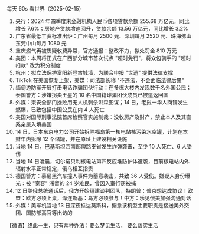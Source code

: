 每天 60s 看世界（2025-02-15）

1. 央行：2024 年四季度末金融机构人民币各项贷款余额 255.68 万亿元，同比增长 7.6%；房地产贷款增速回升，贷款余额 13.56 万亿元，同比增长 3.2%
2. 广东省最低工资标准出炉：广州每月 2500 元、深圳每月 2520 元、珠海佛山东莞中山每月 1080 元
3. 重庆燃气再被质疑收费异常，官方通报：整改不力，拟处罚金 810 万元
4. 美团：本周将正式在广西部分城市首次试点 "超时免罚"，将众包骑手的 "超时扣款" 改为积分制度
5. 杭州：拟立法保护富阳新登古城墙，为联合申报 "世遗" 提供法律支撑
6. TikTok 在美国恢复上架，美媒：司法部长称 "不违法，不会面临法律后果"
7. 缅甸边防军开展打击电话诈骗团伙行动：在多栋大楼内发现数千名外国公民；泰国警方：涉嫌拐卖王星的 10 名中国籍诈骗团伙成员已被遣返回国
8. 外媒：柬安全部门挫败用无人机刺杀洪森图谋；14 日，老挝一华人商铺发生燃爆，已致包括中国公民在内 4 人死亡
9. 美国对国际刑事法院首席检察官实施制裁：没收房产及财产，禁止本人及其直系亲属入境美国
10. 14 日，日本东京电力公司开始拆除福岛第一核电站核污染水空罐，计划在本财年内拆除 12 个储罐，并在原址上建设相关设施
11. 当地 14 日，巴基斯坦西南部俾路支省发生炸弹袭击，至少 10 人死亡、6 人受伤
12. 当地 14 日凌晨，切尔诺贝利核电站第四反应堆防护体遭袭，目前核电站内外辐射水平正常稳定，俄乌相互指责
13. 德国警方：慕尼黑汽车撞人事件为蓄意袭击，共致 36 人受伤。嫌疑人身份曝光：被 "宽容" 滞留的 24 岁难民，曾因入室行窃被捕
14. 12 日美俄总统通话后，俄方开始组建谈判团队，特朗普：普京想达成协议！欧盟：欧方必须上桌，泽连斯基：乌方必须参与！中方：乐见俄美加强沟通对话
15. 外媒：美军机当地 13 日深夜抵达莫斯科，据悉该机型主要职责是接送美外交团、国防部高官等出访的

【微语】终此一生，只有两种办法：要么梦见生活， 要么落实生活